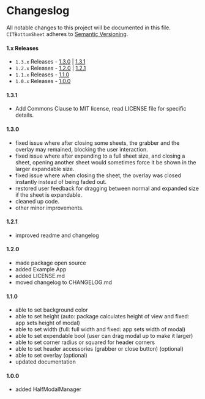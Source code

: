 # Changeslog

All notable changes to this project will be documented in this file.
`CITBottomSheet` adheres to [Semantic Versioning](https://semver.org/).

#### 1.x Releases
- `1.3.x` Releases - [1.3.0](#130) | [1.3.1](#131)
- `1.2.x` Releases - [1.2.0](#120) | [1.2.1](#121)
- `1.1.x` Releases - [1.1.0](#110)
- `1.0.x` Releases - [1.0.0](#100)

#### 1.3.1

- Add Commons Clause to MIT license, read LICENSE file for specific details.

#### 1.3.0

- fixed issue where after closing some sheets, the grabber and the overlay may remained, blocking the user interaction.
- fixed issue where after expanding to a full sheet size, and closing a sheet, opening another sheet would sometimes force it be shown in the larger expandable size.
- fixed issue where when closing the sheet, the overlay was closed instantly instead of being faded out.
- restored user feedback for dragging between normal and expanded size if the sheet is expandable.
- cleaned up code.
- other minor improvements.

#### 1.2.1

- improved readme and changelog

#### 1.2.0

- made package open source
- added Example App
- added LICENSE.md
- moved changelog to CHANGELOG.md


#### 1.1.0

- able to set background color
- able to set height (auto: package calculates height of view and fixed: app sets height of modal)
- able to set width (full: full width and fixed: app sets width of modal)
- able to set expendable bool (user can drag modal up to make it larger)
- able to set corner radius or squared for header corners
- able to set header accessories (grabber or close button) (optional)
- able to set overlay (optional)
- updated documentation


#### 1.0.0

- added HalfModalManager
